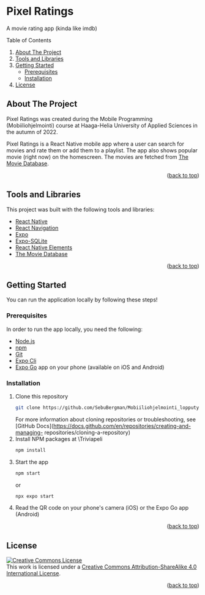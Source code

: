 <a name="readme-top"></a>
<!--
*** Thanks for checking out the Best-README-Template. If you have a suggestion
*** that would make this better, please fork the repo and create a pull request
*** or simply open an issue with the tag "enhancement".
*** Don't forget to give the project a star!
*** Thanks again! Now go create something AMAZING! :D
-->

# Pixel Ratings

A movie rating app (kinda like imdb)

<!-- TABLE OF CONTENTS -->
  <summary>Table of Contents</summary>
  <ol>
    <li>
      <a href="#about-the-project">About The Project</a>
    </li>
    <li><a href="#tools-and-libraries">Tools and Libraries</a></li>
    <li>
      <a href="#getting-started">Getting Started</a>
      <ul>
        <li><a href="#prerequisites">Prerequisites</a></li>
        <li><a href="#installation">Installation</a></li>
      </ul>
    </li>
    <li><a href="#license">License</a></li>
  </ol>



<!-- ABOUT THE PROJECT -->
## About The Project

Pixel Ratings was created during the Mobile Programming (Mobiiliohjelmointi) course at Haaga-Helia University of Applied Sciences in the autumn of 2022.

Pixel Ratings is a React Native mobile app where a user can search for movies and rate them or add them to a playlist. The app also shows popular movie (right now) on the homescreen. The movies are fetched from [The Movie Database](https://www.themoviedb.org/documentation/api).

<p align="right">(<a href="#readme-top">back to top</a>)</p>


<!-- TOOLS AND LIBRARIES -->
## Tools and Libraries

This project was built with the following tools and libraries:

* [React Native](https://reactnative.dev/)
* [React Navigation](https://reactnavigation.org/)
* [Expo](https://expo.dev/)
* [Expo-SQLite](https://docs.expo.dev/versions/latest/sdk/sqlite/)
* [React Native Elements](https://reactnativeelements.com/)
* [The Movie Database](https://www.themoviedb.org/documentation/api)

<p align="right">(<a href="#readme-top">back to top</a>)</p>



<!-- GETTING STARTED -->
## Getting Started

You can run the application locally by following these steps!

### Prerequisites

In order to run the app locally, you need the following:
* [Node.js](https://nodejs.org/en/)
* [npm](https://docs.npmjs.com/downloading-and-installing-node-js-and-npm)
* [Git](https://www.git-scm.com/)
* [Expo Cli](https://docs.expo.dev/get-started/installation/#1-expo-cli)
* [Expo Go](https://docs.expo.dev/get-started/installation/#2-expo-go-app-for-android-and) app on your phone (available on iOS and Android)

### Installation

1. Clone this repository
   ```sh
   git clone https://github.com/SebuBergman/Mobiiliohjelmointi_lopputyo.git
   ```
   For more information about cloning repositories or troubleshooting, see [GitHub Docs](https://docs.github.com/en/repositories/creating-and-managing-   repositories/cloning-a-repository)
2. Install NPM packages at \Triviapeli
   ```sh
   npm install
   ```
3. Start the app
   ```sh
   npm start
   ```
   or
      ```sh
   npx expo start
   ```
4. Read the QR code on your phone's camera (iOS) or the Expo Go app (Android)

<p align="right">(<a href="#readme-top">back to top</a>)</p>

<!-- LICENSE -->
## License

<a rel="license" href="http://creativecommons.org/licenses/by-sa/4.0/"><img alt="Creative Commons License" style="border-width:0" src="https://i.creativecommons.org/l/by-sa/4.0/88x31.png" /></a><br />This work is licensed under a <a rel="license" href="http://creativecommons.org/licenses/by-sa/4.0/">Creative Commons Attribution-ShareAlike 4.0 International License</a>.

<p align="right">(<a href="#readme-top">back to top</a>)</p>


